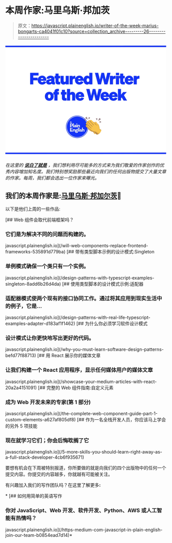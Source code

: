 # 本周作家:马里乌斯·邦加茨

> 原文：<https://javascript.plainenglish.io/writer-of-the-week-marius-bongarts-ca4041f01c10?source=collection_archive---------26----------------------->

![](img/424e9f774c4772306ed63071aba29679.png)

*在这里的* [***说白了就是***](https://plainenglish.io) *，我们想利用尽可能多的方式来为我们敬爱的作家创作的优秀内容增加知名度。我们特别想奖励那些最近向我们的任何出版物提交了大量文章的作家。每周，我们都会选出一位作家来曝光。*

## 我们的本周作家是:[马里乌斯·邦加尔茨](https://medium.com/@mariusbongarts11)🎉

以下是他们上周的一些作品:

[](/will-web-components-replace-frontend-frameworks-535891d779ba) [## Web 组件会取代前端框架吗？

### 它们是为解决不同的问题而构建的。

javascript.plainenglish.io](/will-web-components-replace-frontend-frameworks-535891d779ba) [](/design-patterns-with-typescript-examples-singleton-8add6b26d4da) [## 带有类型脚本示例的设计模式:Singleton

### 单例模式确保一个类只有一个实例。

javascript.plainenglish.io](/design-patterns-with-typescript-examples-singleton-8add6b26d4da) [](/design-patterns-with-real-life-typescript-examples-adapter-d183af1f1462) [## 使用类型脚本的设计模式示例:适配器

### 适配器模式使两个现有的接口协同工作。通过将其应用到现实生活中的例子，它是…

javascript.plainenglish.io](/design-patterns-with-real-life-typescript-examples-adapter-d183af1f1462) [](/why-you-must-learn-software-design-patterns-befd77f88713) [## 为什么你必须学习软件设计模式

### 设计模式让你更快地写出更好的代码。

javascript.plainenglish.io](/why-you-must-learn-software-design-patterns-befd77f88713) [](/showcase-your-medium-articles-with-react-20a2a4151091) [## 用 React 展示你的媒体文章

### 让我们构建一个 React 应用程序，显示任何媒体用户的媒体文章

javascript.plainenglish.io](/showcase-your-medium-articles-with-react-20a2a4151091) [](/the-complete-web-component-guide-part-1-custom-elements-a627af805df8) [## 完整的 Web 组件指南:自定义元素

### 成为 Web 开发未来的专家(第 1 部分)

javascript.plainenglish.io](/the-complete-web-component-guide-part-1-custom-elements-a627af805df8) [](/5-more-skills-you-should-learn-right-away-as-a-full-stack-developer-4cb6f935671) [## 作为一名全栈开发人员，你应该马上学会的另外 5 项技能

### 现在就学习它们；你会后悔耽搁了它

javascript.plainenglish.io](/5-more-skills-you-should-learn-right-away-as-a-full-stack-developer-4cb6f935671) 

要想有机会在下周被特别报道，你所要做的就是向我们的四个出版物中的任何一个提交内容。你提交的内容越多，你就越有可能被关注。

有兴趣加入我们的写作团队吗？在这里了解更多[](/https-medium-com-javascript-in-plain-english-join-our-team-b0854ead7d14)**:**

*[](/https-medium-com-javascript-in-plain-english-join-our-team-b0854ead7d14) [## 如何用简单的英语写作

### 你对 JavaScript、Web 开发、软件开发、Python、AWS 或人工智能有热情吗？

javascript.plainenglish.io](/https-medium-com-javascript-in-plain-english-join-our-team-b0854ead7d14)*